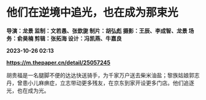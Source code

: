 # 他们在逆境中追光，也在成为那束光
**导演：龙景 监制：文若愚、张歆旎 制片：胡弘彪 摄影：王辰、李成智、龙景 场务：俞昊楠 剪辑：张拓海 设计：冯凯燕、牛嘉良**

**2023-10-26 02:13**

**https://m.thepaper.cn/detail/25057245**

胡贵福是一名腿脚不便的达达快送骑手，为千家万户送去柴米油盐；黎族姑娘郭志丹，曾患小儿麻痹症，立志带动更多残友，在京东到家开设更多门店。他们追逐光，也在成为光。